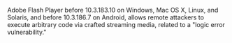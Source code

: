 Adobe Flash Player before 10.3.183.10 on Windows, Mac OS X, Linux, and Solaris, and before 10.3.186.7 on Android, allows remote attackers to execute arbitrary code via crafted streaming media, related to a "logic error vulnerability."